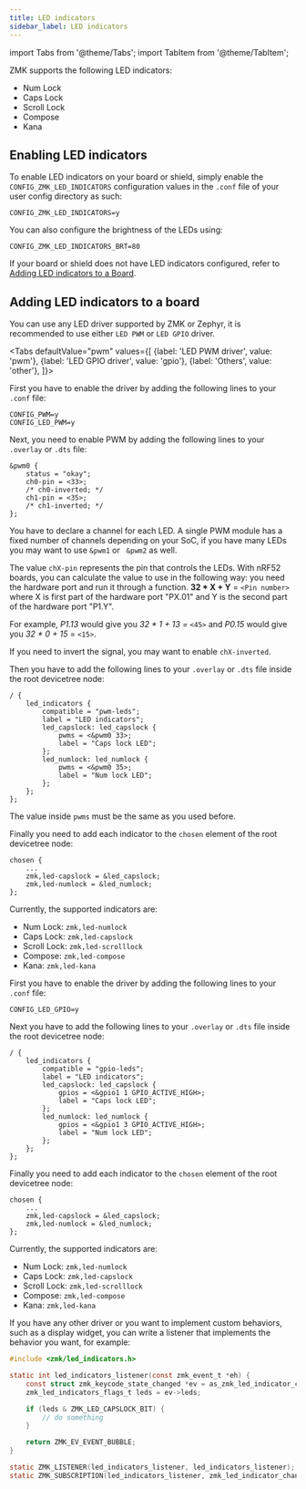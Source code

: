 ```yaml
---
title: LED indicators
sidebar_label: LED indicators
---
```


import Tabs from '@theme/Tabs';
import TabItem from '@theme/TabItem';

ZMK supports the following LED indicators:

- Num Lock
- Caps Lock
- Scroll Lock
- Compose
- Kana

## Enabling LED indicators

To enable LED indicators on your board or shield, simply enable the `CONFIG_ZMK_LED_INDICATORS` configuration values in the `.conf` file of your user config directory as such:

```
CONFIG_ZMK_LED_INDICATORS=y
```

You can also configure the brightness of the LEDs using:

```
CONFIG_ZMK_LED_INDICATORS_BRT=80
```

If your board or shield does not have LED indicators configured, refer to [Adding LED indicators to a Board](#adding-led-indicators-to-a-board).

## Adding LED indicators to a board

You can use any LED driver supported by ZMK or Zephyr, it is recommended to use either `LED PWM` or `LED GPIO` driver.

<Tabs
defaultValue="pwm"
values={[
{label: 'LED PWM driver', value: 'pwm'},
{label: 'LED GPIO driver', value: 'gpio'},
{label: 'Others', value: 'other'},
]}>
<TabItem value="pwm">

First you have to enable the driver by adding the following lines to your `.conf` file:

```
CONFIG_PWM=y
CONFIG_LED_PWM=y
```

Next, you need to enable PWM by adding the following lines to your `.overlay` or `.dts` file:

```
&pwm0 {
	status = "okay";
	ch0-pin = <33>;
	/* ch0-inverted; */
	ch1-pin = <35>;
	/* ch1-inverted; */
};
```

You have to declare a channel for each LED. A single PWM module has a fixed number of channels depending on your SoC, if you have many LEDs you may want to use `&pwm1` or ` &pwm2` as well.

The value `chX-pin` represents the pin that controls the LEDs. With nRF52 boards, you can calculate the value to use in the following way: you need the hardware port and run it through a function.
**32 \* X + Y** = `<Pin number>` where X is first part of the hardware port "PX.01" and Y is the second part of the hardware port "P1.Y".

For example, _P1.13_ would give you _32 \* 1 + 13_ = `<45>` and _P0.15_ would give you _32 \* 0 + 15_ = `<15>`.

If you need to invert the signal, you may want to enable `chX-inverted`.

Then you have to add the following lines to your `.overlay` or `.dts` file inside the root devicetree node:

```
/ {
    led_indicators {
        compatible = "pwm-leds";
        label = "LED indicators";
        led_capslock: led_capslock {
            pwms = <&pwm0 33>;
            label = "Caps lock LED";
        };
        led_numlock: led_numlock {
            pwms = <&pwm0 35>;
            label = "Num lock LED";
        };
    };
};
```

The value inside `pwms` must be the same as you used before.

Finally you need to add each indicator to the `chosen` element of the root devicetree node:

```
chosen {
    ...
    zmk,led-capslock = &led_capslock;
    zmk,led-numlock = &led_numlock;
};
```

Currently, the supported indicators are:

- Num Lock: `zmk,led-numlock`
- Caps Lock: `zmk,led-capslock`
- Scroll Lock: `zmk,led-scrolllock`
- Compose: `zmk,led-compose`
- Kana: `zmk,led-kana`

</TabItem>
<TabItem value="gpio">

First you have to enable the driver by adding the following lines to your `.conf` file:

```
CONFIG_LED_GPIO=y
```

Next you have to add the following lines to your `.overlay` or `.dts` file inside the root devicetree node:

```
/ {
    led_indicators {
        compatible = "gpio-leds";
        label = "LED indicators";
        led_capslock: led_capslock {
            gpios = <&gpio1 1 GPIO_ACTIVE_HIGH>;
            label = "Caps lock LED";
        };
        led_numlock: led_numlock {
            gpios = <&gpio1 3 GPIO_ACTIVE_HIGH>;
            label = "Num lock LED";
        };
    };
};
```

Finally you need to add each indicator to the `chosen` element of the root devicetree node:

```
chosen {
    ...
    zmk,led-capslock = &led_capslock;
    zmk,led-numlock = &led_numlock;
};
```

Currently, the supported indicators are:

- Num Lock: `zmk,led-numlock`
- Caps Lock: `zmk,led-capslock`
- Scroll Lock: `zmk,led-scrolllock`
- Compose: `zmk,led-compose`
- Kana: `zmk,led-kana`

</TabItem>
<TabItem value="other">

If you have any other driver or you want to implement custom behaviors, such as a display widget, you can write a listener that implements the behavior you want, for example:

```c
#include <zmk/led_indicators.h>

static int led_indicators_listener(const zmk_event_t *eh) {
    const struct zmk_keycode_state_changed *ev = as_zmk_led_indicator_changed(eh);
    zmk_led_indicators_flags_t leds = ev->leds;

    if (leds & ZMK_LED_CAPSLOCK_BIT) {
        // do something
    }

    return ZMK_EV_EVENT_BUBBLE;
}

static ZMK_LISTENER(led_indicators_listener, led_indicators_listener);
static ZMK_SUBSCRIPTION(led_indicators_listener, zmk_led_indicator_changed);
```

</TabItem>
</Tabs>
